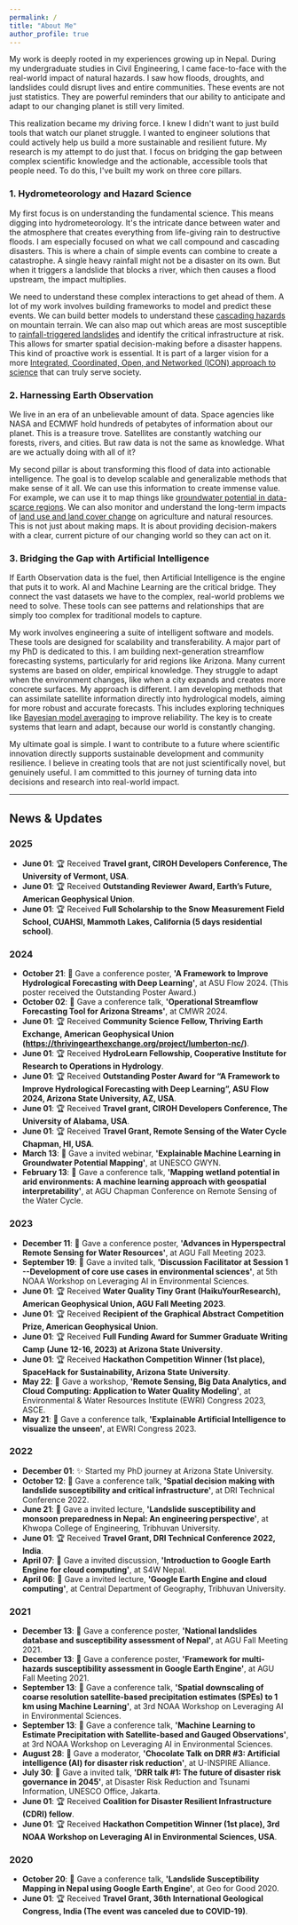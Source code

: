 ```yaml
---
permalink: /
title: "About Me"
author_profile: true
---
```

My work is deeply rooted in my experiences growing up in Nepal. During my undergraduate studies in Civil Engineering, I came face-to-face with the real-world impact of natural hazards. I saw how floods, droughts, and landslides could disrupt lives and entire communities. These events are not just statistics. They are powerful reminders that our ability to anticipate and adapt to our changing planet is still very limited.

This realization became my driving force. I knew I didn't want to just build tools that watch our planet struggle. I wanted to engineer solutions that could actively help us build a more sustainable and resilient future. My research is my attempt to do just that. I focus on bridging the gap between complex scientific knowledge and the actionable, accessible tools that people need. To do this, I've built my work on three core pillars.

### 1. Hydrometeorology and Hazard Science
<!-- Suggested Image: A compelling photograph of a landslide path on a green mountainside or an aerial view of a flooded river valley. -->
My first focus is on understanding the fundamental science. This means digging into hydrometeorology. It's the intricate dance between water and the atmosphere that creates everything from life-giving rain to destructive floods. I am especially focused on what we call compound and cascading disasters. This is where a chain of simple events can combine to create a catastrophe. A single heavy rainfall might not be a disaster on its own. But when it triggers a landslide that blocks a river, which then causes a flood upstream, the impact multiplies.

We need to understand these complex interactions to get ahead of them. A lot of my work involves building frameworks to model and predict these events. We can build better models to understand these [cascading hazards](https://doi.org/10.1080/19475705.2022.2162443) on mountain terrain. We can also map out which areas are most susceptible to [rainfall-triggered landslides](https://doi.org/10.1016/j.scitotenv.2023.162242) and identify the critical infrastructure at risk. This allows for smarter spatial decision-making before a disaster happens. This kind of proactive work is essential. It is part of a larger vision for a more [Integrated, Coordinated, Open, and Networked (ICON) approach to science](https://doi.org/10.1029/2021EA002114) that can truly serve society.

### 2. Harnessing Earth Observation
<!-- Suggested Image: A striking satellite image, perhaps a false-color composite showing vegetation health, water bodies, or the extent of a wildfire. -->
We live in an era of an unbelievable amount of data. Space agencies like NASA and ECMWF hold hundreds of petabytes of information about our planet. This is a treasure trove. Satellites are constantly watching our forests, rivers, and cities. But raw data is not the same as knowledge. What are we actually doing with all of it?

My second pillar is about transforming this flood of data into actionable intelligence. The goal is to develop scalable and generalizable methods that make sense of it all. We can use this information to create immense value. For example, we can use it to map things like [groundwater potential in data-scarce regions](https://doi.org/10.1016/j.jhydrol.2023.130417). We can also monitor and understand the long-term impacts of [land use and land cover change](https://doi.org/10.1016/j.rsase.2022.100895) on agriculture and natural resources. This is not just about making maps. It is about providing decision-makers with a clear, current picture of our changing world so they can act on it.

### 3. Bridging the Gap with Artificial Intelligence
<!-- Suggested Image: An abstract graphic illustrating a neural network, a data flowchart, or a dashboard displaying predictive analytics. -->
If Earth Observation data is the fuel, then Artificial Intelligence is the engine that puts it to work. AI and Machine Learning are the critical bridge. They connect the vast datasets we have to the complex, real-world problems we need to solve. These tools can see patterns and relationships that are simply too complex for traditional models to capture.

My work involves engineering a suite of intelligent software and models. These tools are designed for scalability and transferability. A major part of my PhD is dedicated to this. I am building next-generation streamflow forecasting systems, particularly for arid regions like Arizona. Many current systems are based on older, empirical knowledge. They struggle to adapt when the environment changes, like when a city expands and creates more concrete surfaces. My approach is different. I am developing methods that can assimilate satellite information directly into hydrological models, aiming for more robust and accurate forecasts. This includes exploring techniques like [Bayesian model averaging](https://geokshitij.github.io/publication/2025-12-30-improving-hydrological-forecasting-with-bayesian-model-averaging-over-multiple-loss-functions) to improve reliability. The key is to create systems that learn and adapt, because our world is constantly changing.

My ultimate goal is simple. I want to contribute to a future where scientific innovation directly supports sustainable development and community resilience. I believe in creating tools that are not just scientifically novel, but genuinely useful. I am committed to this journey of turning data into decisions and research into real-world impact.


---

## News & Updates

### 2025
* **June 01**: 🏆 Received **Travel grant, CIROH Developers Conference, The University of Vermont, USA**.
* **June 01**: 🏆 Received **Outstanding Reviewer Award, Earth’s Future, American Geophysical Union**.
* **June 01**: 🏆 Received **Full Scholarship to the Snow Measurement Field School, CUAHSI, Mammoth Lakes, California (5 days residential school)**.

### 2024
* **October 21**: 🎤 Gave a conference poster, **'A Framework to Improve Hydrological Forecasting with Deep Learning'**, at ASU Flow 2024. (This poster received the Outstanding Poster Award.)
* **October 02**: 🎤 Gave a conference talk, **'Operational Streamflow Forecasting Tool for Arizona Streams'**, at CMWR 2024.
* **June 01**: 🏆 Received **Community Science Fellow, Thriving Earth Exchange, American Geophysical Union (https://thrivingearthexchange.org/project/lumberton-nc/)**.
* **June 01**: 🏆 Received **HydroLearn Fellowship, Cooperative Institute for Research to Operations in Hydrology**.
* **June 01**: 🏆 Received **Outstanding Poster Award for “A Framework to Improve Hydrological Forecasting with Deep Learning”, ASU Flow 2024, Arizona State University, AZ, USA**.
* **June 01**: 🏆 Received **Travel grant, CIROH Developers Conference, The University of Alabama, USA**.
* **June 01**: 🏆 Received **Travel Grant, Remote Sensing of the Water Cycle Chapman, HI, USA**.
* **March 13**: 🎤 Gave a invited webinar, **'Explainable Machine Learning in Groundwater Potential Mapping'**, at UNESCO GWYN.
* **February 13**: 🎤 Gave a conference talk, **'Mapping wetland potential in arid environments: A machine learning approach with geospatial interpretability'**, at AGU Chapman Conference on Remote Sensing of the Water Cycle.

### 2023
* **December 11**: 🎤 Gave a conference poster, **'Advances in Hyperspectral Remote Sensing for Water Resources'**, at AGU Fall Meeting 2023.
* **September 19**: 🎤 Gave a invited talk, **'Discussion Facilitator at Session 1 --Development of core use cases in environmental sciences'**, at 5th NOAA Workshop on Leveraging AI in Environmental Sciences.
* **June 01**: 🏆 Received **Water Quality Tiny Grant (HaikuYourResearch), American Geophysical Union, AGU Fall Meeting 2023**.
* **June 01**: 🏆 Received **Recipient of the Graphical Abstract Competition Prize, American Geophysical Union**.
* **June 01**: 🏆 Received **Full Funding Award for Summer Graduate Writing Camp (June 12-16, 2023) at Arizona State University**.
* **June 01**: 🏆 Received **Hackathon Competition Winner (1st place), SpaceHack for Sustainability, Arizona State University**.
* **May 22**: 🎤 Gave a workshop, **'Remote Sensing, Big Data Analytics, and Cloud Computing: Application to Water Quality Modeling'**, at Environmental & Water Resources Institute (EWRI) Congress 2023, ASCE.
* **May 21**: 🎤 Gave a conference talk, **'Explainable Artificial Intelligence to visualize the unseen'**, at EWRI Congress 2023.

### 2022
* **December 01**: ✨ Started my PhD journey at Arizona State University.
* **October 12**: 🎤 Gave a conference talk, **'Spatial decision making with landslide susceptibility and critical infrastructure'**, at DRI Technical Conference 2022.
* **June 21**: 🎤 Gave a invited lecture, **'Landslide susceptibility and monsoon preparedness in Nepal: An engineering perspective'**, at Khwopa College of Engineering, Tribhuvan University.
* **June 01**: 🏆 Received **Travel Grant, DRI Technical Conference 2022, India**.
* **April 07**: 🎤 Gave a invited discussion, **'Introduction to Google Earth Engine for cloud computing'**, at S4W Nepal.
* **April 06**: 🎤 Gave a invited lecture, **'Google Earth Engine and cloud computing'**, at Central Department of Geography, Tribhuvan University.

### 2021
* **December 13**: 🎤 Gave a conference poster, **'National landslides database and susceptibility assessment of Nepal'**, at AGU Fall Meeting 2021.
* **December 13**: 🎤 Gave a conference poster, **'Framework for multi-hazards susceptibility assessment in Google Earth Engine'**, at AGU Fall Meeting 2021.
* **September 13**: 🎤 Gave a conference talk, **'Spatial downscaling of coarse resolution satellite-based precipitation estimates (SPEs) to 1 km using Machine Learning'**, at 3rd NOAA Workshop on Leveraging AI in Environmental Sciences.
* **September 13**: 🎤 Gave a conference talk, **'Machine Learning to Estimate Precipitation with Satellite-based and Gauged Observations'**, at 3rd NOAA Workshop on Leveraging AI in Environmental Sciences.
* **August 28**: 🎤 Gave a moderator, **'Chocolate Talk on DRR #3: Artificial intelligence (AI) for disaster risk reduction'**, at U-INSPIRE Alliance.
* **July 30**: 🎤 Gave a invited talk, **'DRR talk #1: The future of disaster risk governance in 2045'**, at Disaster Risk Reduction and Tsunami Information, UNESCO Office, Jakarta.
* **June 01**: 🏆 Received **Coalition for Disaster Resilient Infrastructure (CDRI) fellow**.
* **June 01**: 🏆 Received **Hackathon Competition Winner (1st place), 3rd NOAA Workshop on Leveraging AI in Environmental Sciences, USA**.

### 2020
* **October 20**: 🎤 Gave a conference talk, **'Landslide Susceptibility Mapping in Nepal using Google Earth Engine'**, at Geo for Good 2020.
* **June 01**: 🏆 Received **Travel Grant, 36th International Geological Congress, India (The event was canceled due to COVID-19)**.
